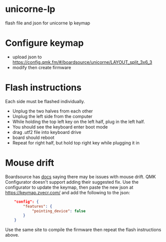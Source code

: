 # unicorne-lp
flash file and json for unicorne lp keymap

# Configure keymap
- upload json to https://config.qmk.fm/#/boardsource/unicorne/LAYOUT_split_3x6_3
- modify then create firmware

# Flash instructions
Each side must be flashed individually. 
- Unplug the two halves from each other
- Unplug the left side from the computer
- While holding the top left key on the left half, plug in the left half.
- You should see the keyboard enter boot mode
- drag .utf2 file into keyboard drive
- board should reboot
- Repeat for right half, but hold top right key while plugging it in

# Mouse drift
Boardsource has [docs](https://www.boardsource.xyz/docs/build_guides-unicorne) saying there may be issues with mouse drift. QMK Configurator doesn't support adding their suggested fix. Use the configurator to update the keymap, then paste the new json at https://keymap.zvecr.com/ and add the following to the json: 
```json
    "config": {
        "features": {
            "pointing_device": false
        }
    }
```
Use the same site to compile the firmware then repeat the flash instructions above.
